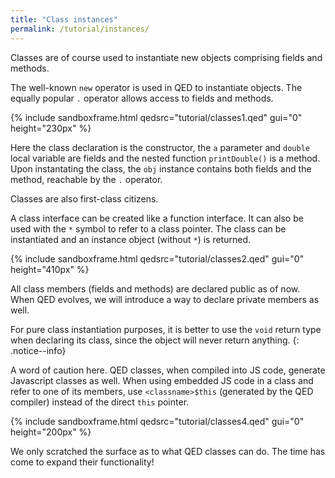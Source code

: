 ```yaml
---
title: "Class instances"
permalink: /tutorial/instances/
---
```


Classes are of course used to instantiate new objects comprising fields and methods.

The well-known `new` operator is used in QED to instantiate objects. The equally popular `.` operator allows access to fields and methods.

{% include sandboxframe.html qedsrc="tutorial/classes1.qed" gui="0" height="230px" %}

Here the class declaration is the constructor, the `a` parameter and `double` local variable are fields and the nested function `printDouble()` is a method. Upon instantating the class, the `obj` instance contains both fields and the method, reachable by the `.` operator.

Classes are also first-class citizens.

A class interface can be created like a function interface. It can also be used with the `*` symbol to refer to a class pointer. The class can be instantiated and an instance object (without `*`) is returned.

{% include sandboxframe.html qedsrc="tutorial/classes2.qed" gui="0" height="410px" %}

All class members (fields and methods) are declared public as of now. When QED evolves, we will introduce a way to declare private members as well.

<!-- Private members can be embedded a wrapper plain builder function (which first letter is lowercase to not make it a class):

{% include sandboxframe.html qedsrc="tutorial/classes3.qed" gui="0" height="280px" %}
-->
For pure class instantiation purposes, it is better to use the `void` return type when declaring its class, since the object will never return anything.
{: .notice--info}

A word of caution here. QED classes, when compiled into JS code, generate Javascript classes as well. When using embedded JS code in a class and refer to one of its members, use `<classname>$this` (generated by the QED compiler) instead of the direct `this` pointer.

{% include sandboxframe.html qedsrc="tutorial/classes4.qed" gui="0" height="200px" %}

We only scratched the surface as to what QED classes can do. The time has come to expand their functionality!
